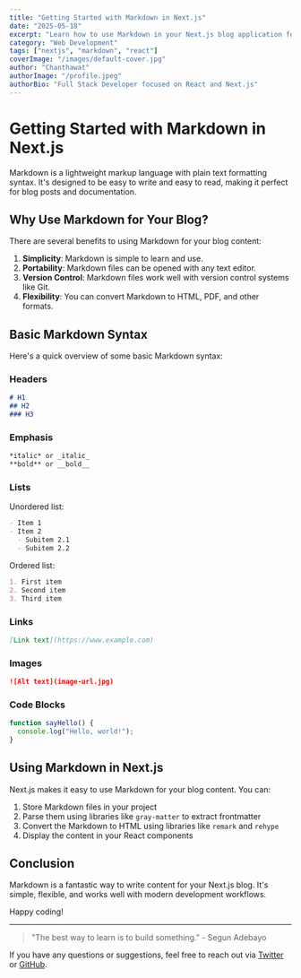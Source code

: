```yaml
---
title: "Getting Started with Markdown in Next.js"
date: "2025-05-18"
excerpt: "Learn how to use Markdown in your Next.js blog application for efficient content creation."
category: "Web Development"
tags: ["nextjs", "markdown", "react"]
coverImage: "/images/default-cover.jpg"
author: "Chanthawat"
authorImage: "/profile.jpeg"
authorBio: "Full Stack Developer focused on React and Next.js"
---
```


# Getting Started with Markdown in Next.js

Markdown is a lightweight markup language with plain text formatting syntax. It's designed to be easy to write and easy to read, making it perfect for blog posts and documentation.

## Why Use Markdown for Your Blog?

There are several benefits to using Markdown for your blog content:

1. **Simplicity**: Markdown is simple to learn and use.
2. **Portability**: Markdown files can be opened with any text editor.
3. **Version Control**: Markdown files work well with version control systems like Git.
4. **Flexibility**: You can convert Markdown to HTML, PDF, and other formats.

## Basic Markdown Syntax

Here's a quick overview of some basic Markdown syntax:

### Headers

```markdown
# H1
## H2
### H3
```

### Emphasis

```markdown
*italic* or _italic_
**bold** or __bold__
```

### Lists

Unordered list:
```markdown
- Item 1
- Item 2
  - Subitem 2.1
  - Subitem 2.2
```

Ordered list:
```markdown
1. First item
2. Second item
3. Third item
```

### Links

```markdown
[Link text](https://www.example.com)
```

### Images

```markdown
![Alt text](image-url.jpg)
```

### Code Blocks

```javascript
function sayHello() {
  console.log("Hello, world!");
}
```

## Using Markdown in Next.js

Next.js makes it easy to use Markdown for your blog content. You can:

1. Store Markdown files in your project
2. Parse them using libraries like `gray-matter` to extract frontmatter
3. Convert the Markdown to HTML using libraries like `remark` and `rehype`
4. Display the content in your React components

## Conclusion

Markdown is a fantastic way to write content for your Next.js blog. It's simple, flexible, and works well with modern development workflows.

Happy coding!

---

> "The best way to learn is to build something." - Segun Adebayo

If you have any questions or suggestions, feel free to reach out via [Twitter](https://twitter.com) or [GitHub](https://github.com).
